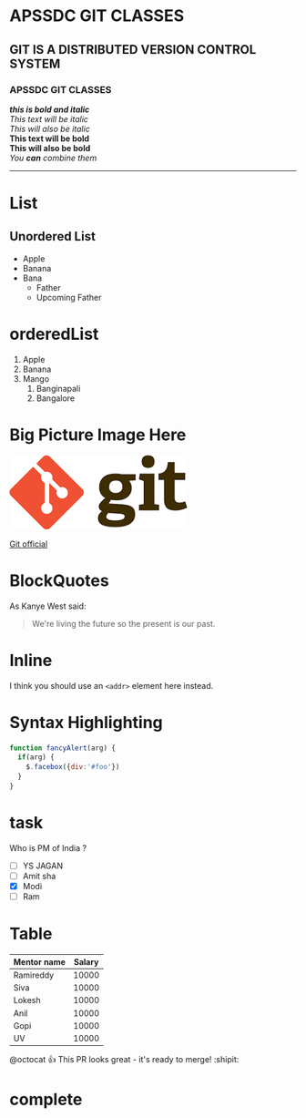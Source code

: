 # APSSDC GIT CLASSES
## GIT IS A DISTRIBUTED VERSION CONTROL SYSTEM 
### APSSDC GIT CLASSES <br>
***this is bold and italic*** <br>
*This text will be italic* <br>
_This will also be italic_ <br>
**This text will be bold** <br>
__This will also be bold__ <br>
_You **can** combine them_ <br>

----------------------------
# List 
## Unordered List
* Apple
* Banana
* Bana
  * Father
  * Upcoming Father
  
# orderedList
1. Apple
3. Banana
3. Mango
    1. Banginapali
    2. Bangalore
    
# Big Picture Image Here

![Git Picture](download.png)

[Git official](http://git.com)


# BlockQuotes

As Kanye West said:

> We're living the future so
> the present is our past.

# Inline

I think you should use an
`<addr>` element here instead.


# Syntax Highlighting
```javascript
function fancyAlert(arg) {
  if(arg) {
    $.facebox({div:'#foo'})
  }
}
```

# task
Who is PM of India ?
- [ ] YS JAGAN
- [ ] Amit sha
- [x] Modi
- [ ] Ram

# Table 

Mentor name | Salary
----------- | ---------
Ramireddy | 10000
Siva | 10000
Lokesh | 10000
Anil | 10000
Gopi | 10000
UV | 10000


@octocat :+1: This PR looks great - it's ready to merge! :shipit:
 # complete
